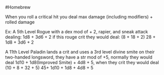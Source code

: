 #Homebrew

When you roll a critical hit you deal max damage (including modifiers) + rolled damage

Ex:
A 5th Level Rogue with a dex mod of + 2, rapier, and sneak attack dealing: 1d8 + 3d6 + 2 if this rouge crit they would deal: (8 + 18 + 2) 28 + 1d8 + 3d6 + 2

A 11th Level Paladin lands a crit and uses a 3rd level divine smite on their two-handed longsword, they have a str mod of +5, normally they would deal 1d10 + 1d8(Improved Smite) + 4d8 + 5, when they crit they would deal (10 + 8 + 32 + 5) 45+ 1d10 + 1d8 + 4d8 + 5